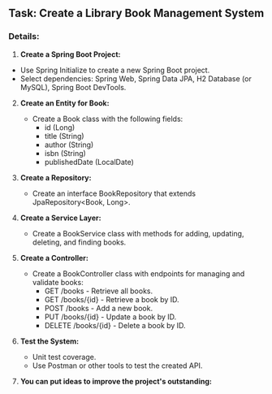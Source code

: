 ## Task: Create a Library Book Management System

### Details:

1. **Create a Spring Boot Project:**

- Use Spring Initialize to create a new Spring Boot project.
- Select dependencies: Spring Web, Spring Data JPA, H2 Database (or MySQL), Spring Boot DevTools.

2. **Create an Entity for Book:**

   - Create a Book class with the following fields:
     - id (Long)
     - title (String)
     - author (String)
     - isbn (String)
     - publishedDate (LocalDate)

3. **Create a Repository:**

   - Create an interface BookRepository that extends JpaRepository<Book, Long>.

4. **Create a Service Layer:**

   - Create a BookService class with methods for adding, updating, deleting, and finding books.

5. **Create a Controller:**

   - Create a BookController class with endpoints for managing and validate books:
     - GET /books - Retrieve all books.
     - GET /books/{id} - Retrieve a book by ID.
     - POST /books - Add a new book.
     - PUT /books/{id} - Update a book by ID.
     - DELETE /books/{id} - Delete a book by ID.

6. **Test the System:**

   - Unit test coverage.
   - Use Postman or other tools to test the created API.

7. **You can put ideas to improve the project's outstanding:**
